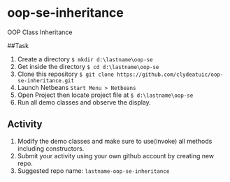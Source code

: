 # oop-se-inheritance
OOP Class Inheritance

##Task
1. Create a directory ```$ mkdir d:\lastname\oop-se```
1. Get inside the directory ```$ cd d:\lastname\oop-se```
1. Clone this repository ```$ git clone https://github.com/clydeatuic/oop-se-inheritance.git```
1. Launch Netbeans ```Start Menu > Netbeans```
1. Open Project then locate project file at ```$ d:\lastname\oop-se```
1. Run all demo classes and observe the display.


## Activity
1. Modify the demo classes and make sure to use(invoke) all methods including constructors.
1. Submit your activity using your own github account by creating new repo.
1. Suggested repo name: ```lastname-oop-se-inheritance```
